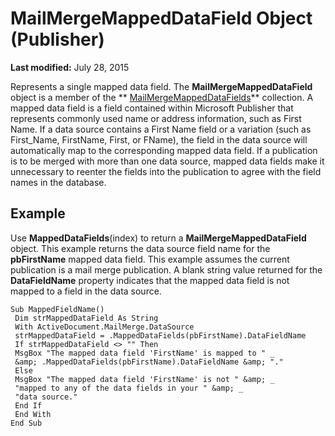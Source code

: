 
# MailMergeMappedDataField Object (Publisher)

 **Last modified:** July 28, 2015

Represents a single mapped data field. The  **MailMergeMappedDataField** object is a member of the ** [MailMergeMappedDataFields](7f33bf07-9cbb-e171-d276-d5ccb06abb95.md)** collection. A mapped data field is a field contained within Microsoft Publisher that represents commonly used name or address information, such as First Name. If a data source contains a First Name field or a variation (such as First_Name, FirstName, First, or FName), the field in the data source will automatically map to the corresponding mapped data field. If a publication is to be merged with more than one data source, mapped data fields make it unnecessary to reenter the fields into the publication to agree with the field names in the database.

## Example

Use  **MappedDataFields**(index) to return a  **MailMergeMappedDataField** object. This example returns the data source field name for the **pbFirstName** mapped data field. This example assumes the current publication is a mail merge publication. A blank string value returned for the **DataFieldName** property indicates that the mapped data field is not mapped to a field in the data source.


```
Sub MappedFieldName() 
 Dim strMappedDataField As String 
 With ActiveDocument.MailMerge.DataSource 
 strMappedDataField = .MappedDataFields(pbFirstName).DataFieldName 
 If strMappedDataField <> "" Then 
 MsgBox "The mapped data field 'FirstName' is mapped to " _ 
 &amp; .MappedDataFields(pbFirstName).DataFieldName &amp; "." 
 Else 
 MsgBox "The mapped data field 'FirstName' is not " &amp; _ 
 "mapped to any of the data fields in your " &amp; _ 
 "data source." 
 End If 
 End With 
End Sub
```

